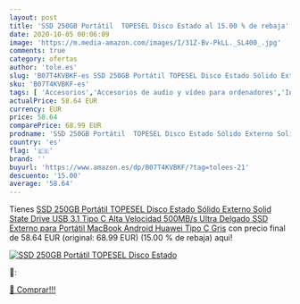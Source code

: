 ```yaml
---
layout: post
title: 'SSD 250GB Portátil  TOPESEL Disco Estado al 15.00 % de rebaja'
date: 2020-10-05 00:06:09
image: 'https://m.media-amazon.com/images/I/31Z-Bv-PkLL._SL400_.jpg'
comments: true
category: ofertas
author: 'tole.es'
slug: 'B07T4KVBKF-es SSD 250GB Portátil TOPESEL Disco Estado Sólido Externo...'
sku: 'B07T4KVBKF-es'
tags: [ 'Accesorios','Accesorios de audio y vídeo para ordenadores','Informática','Webcams y telefonía VoIP','android', ]
actualPrice: 58.64 EUR
currency: EUR
price: 58.64
comparePrice: 68.99 EUR
prodname: 'SSD 250GB Portátil  TOPESEL Disco Estado Sólido Externo Solid State Drive  USB 3.1 Tipo C Alta Velocidad 500MB/s  Ultra Delgado SSD Externo para Portátil MacBook Android Huawei Tipo C  Gris'
country: 'es'
flag: '🇪🇸'
brand: ''
buyurl: 'https://www.amazon.es/dp/B07T4KVBKF/?tag=tolees-21'
descuento: '15.00'
average: '58.64'
---
```


Tienes [SSD 250GB Portátil  TOPESEL Disco Estado Sólido Externo Solid State Drive  USB 3.1 Tipo C Alta Velocidad 500MB/s  Ultra Delgado SSD Externo para Portátil MacBook Android Huawei Tipo C  Gris](https://www.amazon.es/dp/B07T4KVBKF/?tag=tolees-21) con precio final de  58.64 EUR (original: 68.99 EUR) (15.00 %  de rebaja) aqui!

[![SSD 250GB Portátil  TOPESEL Disco Estado](https://m.media-amazon.com/images/I/31Z-Bv-PkLL._SL400_.jpg)](https://www.amazon.es/dp/B07T4KVBKF/?tag=tolees-21)

🔎:


[🛒 Comprar!!!](https://www.amazon.es/dp/B07T4KVBKF/?tag=tolees-21)
